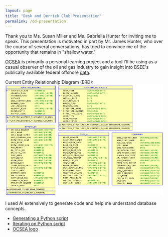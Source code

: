 ```yaml
---
layout: page
title: "Desk and Derrick Club Presentation"
permalink: /dd-presentation
---
```


Thank you to Ms. Susan Miller and Ms. Gabriella Hunter for inviting me to speak. This presentation is motivated in part by Mr. James Hunter, who over the course of several conversations, has tried to convince me of the opportunity that remains in "shallow water."

[OCSEA](https://gff856e6c70bc1a-afadb1.adb.us-chicago-1.oraclecloudapps.com/ords/r/ocs/ocsea) is primarily a personal learning project and a tool I'll be using as a casual observer of the oil and gas industry to gain insight into BSEE's publically available federal offshore [data](https://www.data.bsee.gov/).

Current Entity Relationship Diagram (ERD):  
![ocsea_erd](/assets/images/ocsea_erd.png)

I used AI extensively to generate code and help me understand database concepts.  
- [Generating a Python script](https://grok.com/share/c2hhcmQtMg%3D%3D_31ea3654-8ce8-4616-8df0-f9e47ff5b8a2)
- [Iterating on Python script](https://grok.com/share/c2hhcmQtMg%3D%3D_3abf8f5f-679e-4aa7-b653-7a19909f656b)
- [OCSEA logo](https://grok.com/share/c2hhcmQtMg%3D%3D_e9dc10e7-4f74-4673-9598-5817a4f7595a)
